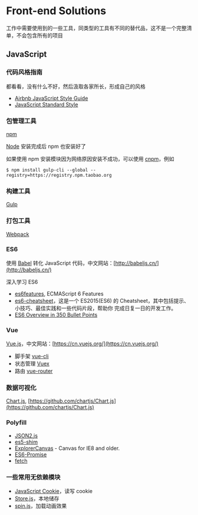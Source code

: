 # Front-end Solutions

工作中需要使用到的一些工具，同类型的工具有不同的替代品，这不是一个完整清单，不会包含所有的项目

## JavaScript

### 代码风格指南

都看看，没有什么不好，然后汲取各家所长，形成自己的风格

* [Airbnb JavaScript Style Guide](https://github.com/airbnb/javascript)
* [JavaScript Standard Style](https://github.com/feross/standard)

### 包管理工具

[npm](https://www.npmjs.com/)

[Node](https://nodejs.org/en/) 安装完成后 npm 也安装好了

如果使用 npm 安装模块因为网络原因安装不成功，可以使用 [cnpm](https://npm.taobao.org)，例如

``` shell
$ npm install gulp-cli --global --registry=https://registry.npm.taobao.org
```

### 构建工具

[Gulp](http://gulpjs.com/)

### 打包工具

[Webpack](https://webpack.github.io/)

### ES6

使用 [Babel](https://babeljs.io/) 转化 JavaScript 代码，中文网站：[http://babeljs.cn/](http://babeljs.cn/)

深入学习 ES6

* [es6features](https://github.com/lukehoban/es6features), ECMAScript 6 Features
* [es6-cheatsheet](https://github.com/DrkSephy/es6-cheatsheet)，这是一个 ES2015(ES6) 的 Cheatsheet，其中包括提示、小技巧、最佳实践和一些代码片段，帮助你 完成日复一日的开发工作。
* [ES6 Overview in 350 Bullet Points](https://github.com/bevacqua/es6)

### Vue

[Vue.js](http://vuejs.org/)，中文网站：[https://cn.vuejs.org/](https://cn.vuejs.org/)

* 脚手架 [vue-cli](https://github.com/vuejs/vue-cli)
* 状态管理 [Vuex](https://vuex.vuejs.org/)
* 路由 [vue-router](https://github.com/vuejs/vue-router)

### 数据可视化

[Chart.js](http://www.chartjs.org/), [https://github.com/chartjs/Chart.js](https://github.com/chartjs/Chart.js)

### Polyfill

* [JSON2.js](https://github.com/douglascrockford/JSON-js/blob/master/json2.js)
* [es5-shim](https://github.com/es-shims/es5-shim)
* [ExplorerCanvas](https://github.com/arv/ExplorerCanvas) - Canvas for IE8 and older.
* [ES6-Promise](https://github.com/stefanpenner/es6-promise)
* [fetch](https://github.com/github/fetch)

### 一些常用无依赖模块

* [JavaScript Cookie](https://github.com/js-cookie/js-cookie)，读写 cookie
* [Store.js](https://github.com/marcuswestin/store.js)，本地储存
* [spin.js](http://spin.js.org/)，加载动画效果
